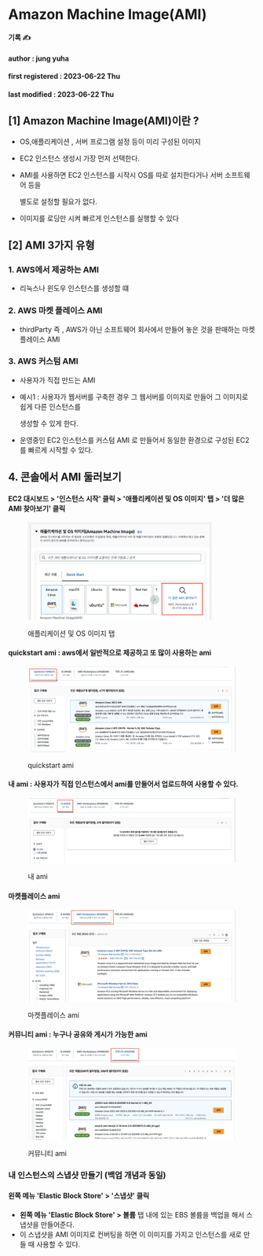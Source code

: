 # Amazon Machine Image(AMI)

**기록 ✍️**

#### author : jung yuha

#### first registered : 2023-06-22 Thu

#### last modified : 2023-06-22 Thu



## \[1] Amazon Machine Image(AMI)이란 ?

* OS,애플리케이션 , 서버 프로그램 설정 등이 미리 구성된 이미지
* EC2 인스턴스 생성시 가장 먼저 선택한다.
*   AMI를 사용하면 EC2 인스턴스를 시작시 OS를 따로 설치한다거나 서버 소프트웨어 등을

    별도로 설정할 필요가 없다.
* 이미지를 로딩만 시켜 빠르게 인스턴스를 실행할 수 있다

## \[2] AMI 3가지 유형

### 1. AWS에서 제공하는 AMI

* 리눅스나 윈도우 인스턴스를 생성할 떄

### 2. AWS 마켓 플레이스 AMI

* thirdParty 즉 , AWS가 아닌 소프트웨어 회사에서 만들어 놓은 것을 판매하는 마켓 플레이스 AMI

### 3. AWS 커스텀 AMI

* 사용자가 직접 만드는 AMI
*   예시1 : 사용자가 웹서버를 구축한 경우 그 웹서버를 이미지로 만들어 그 이미지로 쉽게 다른 인스턴스를

    생성할 수 있게 한다.
* 운영중인 EC2 인스턴스를 커스텀 AMI 로 만들어서 동일한 환경으로 구성된 EC2를 빠르게 시작할 수 있다.

## 4. 콘솔에서 AMI 둘러보기

#### EC2 대시보드 > '인스턴스 시작' 클릭 > '애플리케이션 및 OS 이미지' 탭 > '더 많은 AMI 찾아보기' 클릭

<figure><img src="../.gitbook/assets/image (27).png" alt="" width="375"><figcaption><p>애플리케이션 및 OS 이미지 탭</p></figcaption></figure>

#### quickstart ami : aws에서 일반적으로 제공하고 또 많이 사용하는 ami

<figure><img src="../.gitbook/assets/image (43).png" alt=""><figcaption><p> quickstart ami</p></figcaption></figure>

#### &#x20;내 ami : 사용자가 직접 인스턴스에서 ami를 만들어서 업로드하여 사용할 수 있다.

<figure><img src="../.gitbook/assets/image (24).png" alt=""><figcaption><p> 내 ami</p></figcaption></figure>

#### 마켓플레이스 ami&#x20;

<figure><img src="../.gitbook/assets/image (34).png" alt=""><figcaption><p> 마켓플레이스 ami </p></figcaption></figure>

#### 커뮤니티 ami : 누구나 공유와 게시가 가능한 ami

<figure><img src="../.gitbook/assets/image (22).png" alt=""><figcaption><p> 커뮤니티 ami</p></figcaption></figure>

### 내 인스턴스의 스냅샷 만들기 (백업 개념과 동일)

#### 왼쪽 메뉴 'Elastic Block Store' > '스냅샷' 클릭

* **왼쪽 메뉴 'Elastic Block Store' > 볼륨** 탭 내에 있는 EBS 볼륨을 백업을 해서 스냅샷을 만들어준다.
* 이 스냅샷을 AMI 이미지로 컨버팅을 하면 이 이미지를 가지고 인스턴스를 새로 만들 때 사용할 수 있다.
